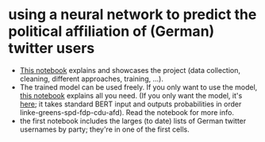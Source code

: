 # using a neural network to predict the political affiliation of (German) twitter users
- [This notebook](https://github.com/hf2000510/twitter_poll/blob/master/twitter_pol_notebook.ipynb) explains and showcases the project (data collection, cleaning, different approaches, training, ...).
- The trained model can be used freely. If you only want to use the model, [this notebook](https://github.com/hf2000510/twitter-poll/blob/master/twitter_pol_prediction_showcase.ipynb) explains all you need. (If you only want the model, it's [here](https://drive.google.com/open?id=1-1qIYDXzAMfUhH0Z57wBsaX_PGljNPbs); it takes standard BERT input and outputs probabilities in order linke-greens-spd-fdp-cdu-afd). Read the notebook for more info.
- the first notebook includes the larges (to date) lists of German twitter usernames by party; they're in one of the first cells.

